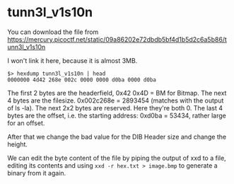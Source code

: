 # tunn3l_v1s10n

You can download the file from https://mercury.picoctf.net/static/09a86202e72dbdb5bf4d1b5d2c6a5b86/tunn3l_v1s10n

I won't link it here, because it is almost 3MB.

```shell
$> hexdump tunn3l_v1s10n | head 
0000000 4d42 268e 002c 0000 0000 d0ba 0000 d0ba
```
The first 2 bytes are the headerfield, 0x42 0x4D = BM for Bitmap.
The next 4 bytes are the filesize. 0x002c268e = 2893454 (matches with the output of ls -la).
The next 2x2 bytes are reserved. Here they're both 0.
The last 4 bytes are the offset, i.e. the starting address: 0xd0ba = 53434, rather large for an offset.

After that we change the bad value for the DIB Header size and change the height.

We can edit the byte content of the file by piping the output of xxd to a file, editing its contents and using `xxd -r hex.txt > image.bmp` to generate a binary from it again.
